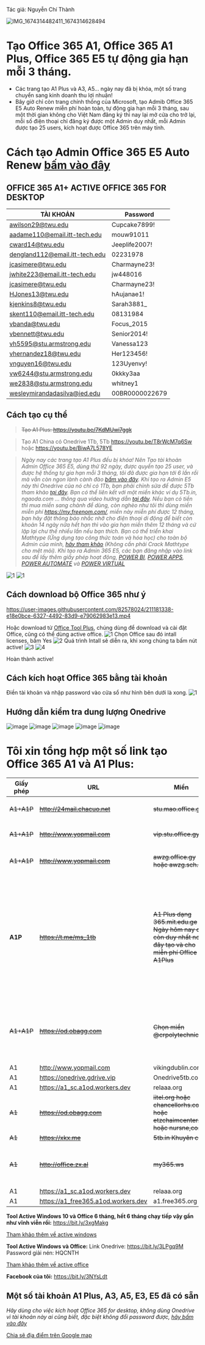 Tác giả: Nguyễn Chí Thành

![IMG_1674314482411_1674314628494](https://user-images.githubusercontent.com/82578024/231746693-705972d0-6d3b-41e2-bb80-9a80f9b1018a.jpg)

# Tạo Office 365 A1, Office 365 A1 Plus, Office 365 E5 tự động gia hạn mỗi 3 tháng.

- Các trang tạo A1 Plus và A3, A5... ngày nay đã bị khóa, một số trang chuyển sang kinh doanh thu lợi nhuận!
- Bây giờ chỉ còn trang chính thống của Microsoft, tạo Admib Office 365 E5 Auto Renew miễn phí hoàn toàn, tự động gia hạn mỗi 3 tháng, sau một thời gian không cho Việt Nam đăng ký thì nay lại mở cửa cho trở lại, mỗi số điện thoại chỉ đăng ký được một Admin duy nhất, mỗi Admin được tạo 25 users, kích hoạt được Office 365 trên máy tính.

# Cách tạo Admin Office 365 E5 Auto Renew [bấm vào đây](https://github.com/BsNgChiThanh/Tao-office-365-E5-kich-hoat-Office-365-for-desktop) #

## OFFICE 365 A1+ ACTIVE OFFICE 365 FOR DESKTOP ##

|TÀI KHOẢN	| Password |
|--|--|
|awilson29@twu.edu	|Cupcake7899!
|aadame110@email.itt-tech.edu|mouw91011
|cward14@twu.edu|Jeeplife2007!|
|dengland112@email.itt-tech.edu|02231978
|jcasimere@twu.edu|Charmayne23!
|jwhite223@email.itt-tech.edu|jw448016|
|jcasimere@twu.edu|Charmayne23!|
|HJones13@twu.edu|hAujanae1!| 
|kjenkins8@twu.edu	| Sarah3881_
|skent110@email.itt-tech.edu|08131984 
|vbanda@twu.edu|Focus_2015| 
|vbennett@twu.edu |Senior2014!|
|vh5595@stu.armstrong.edu |Vanessa123| 
|vhernandez18@twu.edu |Her123456!| 
|vnguyen16@twu.edu |123Uyenvy!| 
|vw6244@stu.armstrong.edu |0kkky3aa| 
|we2838@stu.armstrong.edu |	whitney1|
|wesleymirandadasilva@ied.edu |00BR0000022679|  
 
## Cách tạo cụ thể ##
>~~Tạo A1 Plus: https://youtu.be/7KdMUwi7ggk~~

>Tạo A1 China có Onedrive 1Tb, 5Tb https://youtu.be/T8rWcM7q6Sw hoặc https://youtu.be/BiwA7L578YE  

>_Ngày nay các trang tạo A1 Plus đều bị khóa! Nên Tạo tài khoản Admin Office 365 E5, dùng thử 92 ngày, được quyền tạo 25 user, và được hệ thống tự gia hạn mỗi 3 tháng, tôi đã được gia hạn tới 6 lần rồi mà vẫn còn ngon lành cành đào [bấm vào đây](https://github.com/BsNgChiThanh/Tao-office-365-E5-kich-hoat-Office-365-for-desktop). Khi tạo ra Admin E5 này thì Onedrive của nó chỉ có 1Tb, bạn phải chỉnh sửa để được 5Tb tham khảo [tại đây](https://www.youtube.com/watch?v=8zK_51eBFXs). Bạn có thể liên kết với một miền khác ví dụ 5Tb.in, ngaoda.com ... thông qua video hướng dẫn [tại đây](https://www.youtube.com/watch?v=yRblwFAeL3I&t=1s). Nếu bạn có tiền thì mua miền sang chảnh để dùng, còn nghèo như tôi thì dùng miền miễn phí https://my.freenom.com/, miền này miễn phí được 12 tháng, bạn hãy đặt thông báo nhắc nhỡ cho điện thoại di động để biết còn khoản 14 ngày nữa hết hạn thì vào gia hạn miền thêm 12 tháng và cứ lập lại chư thế nhiều lần nếu bạn thích. Bạn có thể triển khai Mathtype (Ứng dụng tạo công thức toán và hóa học) cho toàn bộ Admin của mình, [hãy tham khảo](https://www.youtube.com/watch?v=SPRKoLiTKEw&t=298s) (Không cần phải Crack Mathtype cho mệt mỏi). Khi tạo ra Admin 365 E5, các bạn đăng nhập vào link sau để lấy thêm giấy phép hoạt động, [POWER BI](https://powerbi.microsoft.com/en-us/getting-started-with-power-bi/), [POWER APPS](https://powerapps.microsoft.com/en-us/), [POWER AUTOMATE](https://flow.microsoft.com/vi-vn/) và [POWER VIRTUAL](https://powervirtualagents.microsoft.com/en-us/)_

![1](https://user-images.githubusercontent.com/82578024/162866315-ee675f07-f1df-49f9-ad5e-3a676f98cf87.jpg)
![1](https://user-images.githubusercontent.com/82578024/162872431-56e0e0cd-403f-4320-9e21-a1e4f55e7baa.jpg)


## Cách download bộ Office 365 như ý ## 

https://user-images.githubusercontent.com/82578024/211181338-e18e0bce-6327-4492-83d9-e79062983e13.mp4

Hoặc download từ [Office Tool Plus](https://otp.landian.vip/en-us/download.html), chúng dùng để download và cài đặt Office, cũng có thể dùng active office.
![1](https://user-images.githubusercontent.com/82578024/163676849-0c17b2f4-0316-4e02-a712-cb48914046e6.jpg)
Chọn Office sau đó intall licenses, bấm Yes
![2](https://user-images.githubusercontent.com/82578024/163676923-384d2e00-6f0d-4585-aeec-cdb22e5b08cd.jpg)
Quá trình Intall sẽ diễn ra, khi xong chúng ta bấm nút active!
![3](https://user-images.githubusercontent.com/82578024/163676979-a2c41195-a9ce-4ac9-a309-e38046730837.jpg)
![4](https://user-images.githubusercontent.com/82578024/163677053-a066a590-5f64-4890-a236-f0971909cfba.jpg)

Hoàn thành active!

## Cách kích hoạt Office 365 bằng tài khoản ##

Điền tài khoản và nhập password vào cửa sổ như hình bên dưới là xong.
![1](https://user-images.githubusercontent.com/82578024/162868504-f13b1f2a-76a4-4dbe-819b-816ae899a47e.jpg)

## Hướng dẫn kiểm tra dung lượng Onedrive ##

![image](https://user-images.githubusercontent.com/82578024/216732219-b147bb8f-36a6-4c96-9e11-90cb26b16634.png)
![image](https://user-images.githubusercontent.com/82578024/216732642-41027a7d-a543-451b-a5aa-f325bd23eafc.png)
![image](https://user-images.githubusercontent.com/82578024/216732694-deaa0249-f9e4-4112-ab09-0f4076501faf.png)
![image](https://user-images.githubusercontent.com/82578024/216732720-195677f8-796c-4c02-b519-19f46026e60b.png)
![image](https://user-images.githubusercontent.com/82578024/216732784-e7dcd8b1-7f5f-42fa-9931-e8dbb35ed9f4.png)


# Tôi xin tổng hợp một số link tạo Office 365 A1 và A1 Plus: 

Giấy phép | URL | Miền | Onedrive | Ghi chú
-- | -- | -- | -- | -- 
~~A1+A1P~~ | ~~http://24mail.chacuo.net~~ | ~~stu.mao.office.gy~~ | ~~Onedrive~~ | ~~Tham gia nhóm **Nuran.com** để nhận A1P~~
~~A1+A1P~~ | ~~http://www.yopmail.com~~ | ~~vip.stu.office.gy~~ | ~~Onedrive~~ | ~~Tham gia nhóm **Nuran.com** để nhận A1P~~
~~A1+A1P~~ | ~~http://www.yopmail.com~~ | ~~awzg.office.gy hoặc awzg.sch.lv~~ | ~~5TB~~ | ~~Tham gia nhóm **!爱我中国** để nhận A1P~~
**A1P** |~~https://t.me/ms_1tb~~ |~~A1 Plus dạng 365.mit.edu.ge Ngày hôm nay chỉ còn duy nhất nơi đây tạo và cho miễn phí Office A1Plus~~| **~~Onedrive, Office online~~** |~~Tham gia nhóm Telegram https://t.me/ms_1tb đánh câu lệnh gởi nhóm /info yourgmail.com ví dụ: /info abc@gmail.com trong 14-30 ngày check mail có acc A1 Plus, ở trong nhóm 100 ngày được cấp G suite! Trang Telegram vẫn còn hoạt động bình thường.~~|
~~A1+A1P~~|~~https://od.obagg.com~~|~~Chọn miền @crpolytechnic.in~~|~~1TB~~|~~Tạo xong có A1 Plus ngay! Cho đến ngày nay, trang này mới cập nhật và khi đăng kí bắt xác minh điện thoại 2 lần mới cho đăng kí~~.
A1 | http://www.yopmail.com | vikingdublin.com | 5Tb |  
A1 | https://onedrive.gdrive.vip | Onedrive5tb.com | 5TB | Hàng Việt Nam | 
A1 | https://a1_sc.a1od.workers.dev | relaaa.org | 5TB | 
~~A1~~ |~~https://od.obagg.com~~|~~iitel.org hoặc chancellorhs.com hoặc etzchaimcenter.org hoặc nursne,co.in~~|~~1Tb~~| 
~~A1~~ | ~~https://xkx.me~~ | ~~5tb.in Khuyên chọn~~ | ~~5Tb~~ | 
~~A1~~ | ~~http://office.zx.al~~ | ~~my365.ws~~ | ~~5TB~~ | ~~Chọn Office365学生对 tức For Students, chọn thằng còn lại là của Faculty~~|
A1 | https://a1_sc.a1od.workers.dev | relaaa.org | 5TB | 
A1 | https://a1_free365.a1od.workers.dev | a1.free365.org | 5TB | 

 **Tool Active Windows 10 và Office 6 tháng, hết 6 tháng chạy tiếp vậy gần như vĩnh viễn rồi:** https://bit.ly/3xgMakg 

[Tham khảo thêm về active windows](https://github.com/BsNgChiThanh/Active-Windows-cmd)

**Tool Active Windows và Office:** Link Onedrive: https://bit.ly/3LPgq9M Password giải nén: HQCNTH

[Tham khảo thêm về active office](https://github.com/BsNgChiThanh/Kich-hoat-Office)

**Facebook của tôi:** https://bit.ly/3NYsLdt

## Một số tài khoản A1 Plus, A3, A5, E3, E5 đã có sẵn ##

_Hãy dùng cho việc kích hoạt Office 365 for desktop, không dùng Onedrive vì tài khoản này ai cũng biết, đặc biệt không đổi password được, [hãy bấm vào đây](https://bsthanh-my.sharepoint.com/:w:/g/personal/laptopxiaomi_bsthanh_onmicrosoft_com/EQa9vlOr8JdOqcUEYGyjjfQBvW7eHmeqtjR1KMf__A2lHw?e=enGvBB)_

[Chia sẽ địa điểm trên Google map](https://goo.gl/maps/ZAzVMCgx4S4X4A55A)
